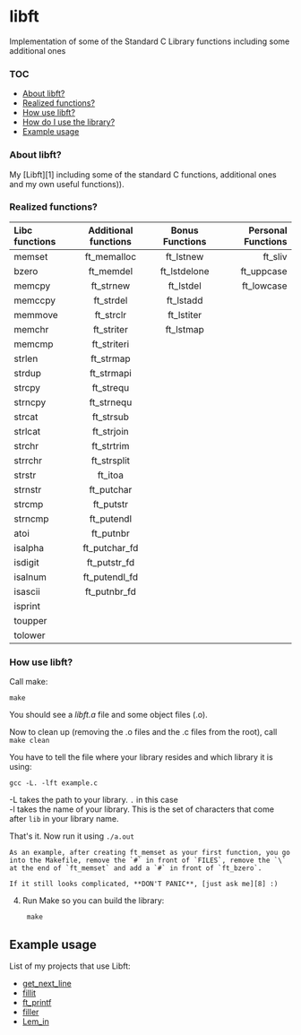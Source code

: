 # libft
Implementation of some of the Standard C Library functions including some additional ones

### TOC
* [About libft?](#about-libft)
* [Realized functions?](#realized-functions)
* [How use libft?](#how-use-libft)
* [How do I use the library?](#how-do-i-use-the-library)
* [Example usage](#example-usage)

### About libft?
My [Libft][1] including some of the standard C functions, additional ones and my own useful functions)).

### Realized functions?

Libc functions | Additional functions | Bonus Functions | Personal Functions
:----------- | :-----------: | :-----------: | -----------:
memset		| ft_memalloc	| ft_lstnew		| ft_sliv 
bzero		| ft_memdel		| ft_lstdelone	| ft_uppcase 
memcpy		| ft_strnew		| ft_lstdel		| ft_lowcase    
memccpy		| ft_strdel		| ft_lstadd		|     
memmove		| ft_strclr		| ft_lstiter	|     
memchr		| ft_striter	| ft_lstmap		| 
memcmp		| ft_striteri	|				| 
strlen		| ft_strmap		|				| 
strdup		| ft_strmapi	|				| 
strcpy		| ft_strequ		|				| 
strncpy		| ft_strnequ	|			| 
strcat		| ft_strsub		| | 
strlcat		| ft_strjoin	| | 
strchr		| ft_strtrim	| | 
strrchr		| ft_strsplit	| | 
strstr		| ft_itoa		|
strnstr		| ft_putchar	|
strcmp		| ft_putstr		|
strncmp		| ft_putendl	|
atoi		| ft_putnbr		|
isalpha		| ft_putchar_fd	|
isdigit		| ft_putstr_fd	|
isalnum		| ft_putendl_fd	|
isascii		| ft_putnbr_fd	|
isprint		|
toupper		|
tolower		|

### How use libft?

Call make:

	make

You should see a *libft.a* file and some object files (.o).

Now to clean up (removing the .o files and the .c files from the root), call `make clean`

You have to tell the file where your library resides and which library it is using:

`gcc -L. -lft example.c`

-L takes the path to your library. `.` in this case<br>
-l takes the name of your library. This is the set of characters that come after `lib` in your library name.

That's it. Now run it using `./a.out`

		
	As an example, after creating ft_memset as your first function, you go into the Makefile, remove the `#` in front of `FILES`, remove the `\` at the end of `ft_memset` and add a `#` in front of `ft_bzero`. 
	
	If it still looks complicated, **DON'T PANIC**, [just ask me][8] :)
4. Run Make so you can build the library:
		
		make	

## Example usage

List of my projects that use Libft:

* [get_next_line](https://github.com/oborys/get_next_line)
* [fillit](https://github.com/oborys/fillit)
* [ft_printf](https://github.com/oborys/ft_printf)
* [filler](https://github.com/oborys)
* [Lem_in](https://github.com/oborys)

